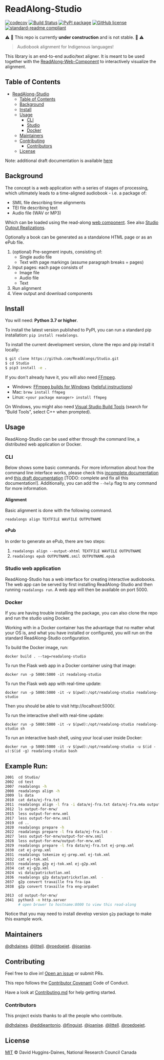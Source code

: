 # ReadAlong-Studio

[![codecov](https://codecov.io/gh/ReadAlongs/Studio/branch/master/graph/badge.svg)](https://codecov.io/gh/ReadAlongs/Studio)
[![Build Status](https://travis-ci.com/ReadAlongs/Studio.svg?branch=master)](https://travis-ci.com/ReadAlongs/Studio)
[![PyPI package](https://img.shields.io/pypi/v/readalongs.svg)](https://pypi.org/project/readalongs/)
[![GitHub license](https://img.shields.io/github/license/ReadAlongs/Studio)](https://github.com/ReadAlongs/Studio/blob/master/LICENSE)
[![standard-readme compliant](https://img.shields.io/badge/readme%20style-standard-brightgreen.svg?style=flat-square)](https://github.com/ReadAlongs/Studio)

:warning: :construction: This repo is currently **under construction** and is not stable. :construction: :warning:

> Audiobook alignment for Indigenous languages!

This library is an end-to-end audio/text aligner. It is meant to be used together with the [ReadAlong-Web-Component](https://github.com/roedoejet/ReadAlong-Web-Component) to interactively visualize the alignment.

## Table of Contents

- [ReadAlong-Studio](#readalong-studio)
  - [Table of Contents](#table-of-contents)
  - [Background](#background)
  - [Install](#install)
  - [Usage](#usage)
    - [CLI](#cli)
    - [Studio](#studio)
    - [Docker](#docker)
  - [Maintainers](#maintainers)
  - [Contributing](#contributing)
    - [Contributors](#contributors)
  - [License](#license)

Note: additional draft documentation is available [here](https://github.com/finguist/ReadAlong-Studio-Documentation/blob/main/prepare.md)

## Background

The concept is a web application with a series of stages of
processing, which ultimately leads to a time-aligned audiobook -
i.e. a package of:

- SMIL file describing time alignments
- TEI file describing text
- Audio file (WAV or MP3)

Which can be loaded using the read-along [web component](https://github.com/roedoejet/ReadAlong-Web-Component). See also [Studio Output Realizations](docs/outputs.rst).

Optionally a book can be generated as a standalone HTML page or
as an ePub file.

1. (optional) Pre-segment inputs, consisting of:
   - Single audio file
   - Text with page markings (assume paragraph breaks = pages)
2. Input pages: each page consists of
   - Image file
   - Audio file
   - Text
3. Run alignment
4. View output and download components

## Install

You will need: **Python 3.7 or higher**.

To install the latest version published to PyPI, you can run a standard pip
installation: `pip install readalongs`.

To install the current development version, clone the repo and pip install it
locally:

```sh
$ git clone https://github.com/ReadAlongs/Studio.git
$ cd Studio
$ pip3 install -e .
```

If you don't already have it, you will also need [FFmpeg](https://ffmpeg.org/).

- Windows: [FFmpeg builds for Windows](https://ffmpeg.zeranoe.com/builds/) ([helpful instructions](https://windowsloop.com/install-ffmpeg-windows-10/))
- Mac: `brew install ffmpeg`
- Linux: `<your package manager> install ffmpeg`

On Windows, you might also need [Visual Studio Build Tools](https://visualstudio.microsoft.com/downloads/#build-tools-for-visual-studio-2017) (search for "Build Tools", select C++ when prompted).

## Usage

ReadAlong-Studio can be used either through the command line, a distributed web application or Docker.

### CLI

Below shows some basic commands. For more information about how the command line interface works, please check this [incomplete documentation](https://readalong-studio.readthedocs.io/en/latest/index.html) and [this draft documentation](https://github.com/finguist/ReadAlong-Studio-Documentation/blob/main/prepare.md) [TODO: complete and fix all this documentation!]. Additionally, you can add the `--help` flag to any command for more information.

#### Alignment

Basic alignment is done with the following command.

`readalongs align TEXTFILE WAVFILE OUTPUTNAME`

#### ePub

In order to generate an ePub, there are two steps:

1. `readalongs align --output-xhtml TEXTFILE WAVFILE OUTPUTNAME`
2. `readalongs epub OUTPUTNAME.smil OUTPUTNAME.epub`

### Studio web application

ReadAlong-Studio has a web interface for creating interactive audiobooks. The web app can be served by first installing ReadAlong-Studio and then running `readalongs run`. A web app will then be available on port 5000.

### Docker

If you are having trouble installing the package, you can also clone the repo and run the
studio using Docker.

Working with in a Docker container has the advantage that no matter what your OS is, and
what you have installed or configured, you will run on the standard ReadAlong-Studio
configuration.

To build the Docker image, run:

    docker build . --tag=readalong-studio

To run the Flask web app in a Docker container using that image:

    docker run -p 5000:5000 -it readalong-studio

To run the Flask web app with real-time update:

    docker run -p 5000:5000 -it -v $(pwd):/opt/readalong-studio readalong-studio

Then you should be able to visit http://localhost:5000/.

To run the interactive shell with real-time update:

    docker run -p 5000:5000 -it -v $(pwd):/opt/readalong-studio readalong-studio sh

To run an interactive bash shell, using your local user inside Docker:

    docker run -p 5000:5000 -it -v $(pwd):/opt/readalong-studio -u $(id -u):$(id -g) readalong-studio bash

## Example Run:

```sh
2001  cd Studio/
2002  cd test
2007  readalongs -h
2008  readalongs align -h
2009  ls data
2010  cat data/ej-fra.txt
2011  readalongs align -l fra -i data/ej-fra.txt data/ej-fra.m4a output-for-mrw
2012  ls output-for-mrw/
2015  less output-for-mrw.xml
2017  less output-for-mrw.smil
2019  cd ..
2020  readalongs prepare -h
2022  readalongs prepare -l fra data/ej-fra.txt -
2027  less output-for-mrw/output-for-mrw.smil
2028  less output-for-mrw/output-for-mrw.xml
2029  readalongs prepare -l fra data/ej-fra.txt ej-prep.xml
2030  cat ej-prep.xml
2031  readalongs tokenize ej-prep.xml ej-tok.xml
2032  cat ej-tok.xml
2033  readalongs g2p ej-tok.xml ej-g2p.xml
2034  cat ej-g2p.xml
2024  vi data/patrickxtlan.xml
2036  readalongs g2p data/patrickxtlan.xml  -
2037  g2p convert travaille fra fra-ipa
2038  g2p convert travaille fra eng-arpabet

2013  cd output-for-mrw/
2041  python3 -m http.server
      # open brower to hostname:8000 to view this read-along
```

Notice that you may need to install develop version `g2p` package to make this example work.

## Maintainers

[@dhdaines](https://github.com/dhdaines).
[@littell](https://github.com/littell).
[@roedoejet](https://github.com/roedoejet).
[@joanise](https://github.com/joanise).

## Contributing

Feel free to dive in! [Open an issue](https://github.com/ReadAlongs/Studio/issues/new) or submit PRs.

This repo follows the [Contributor Covenant](http://contributor-covenant.org/version/1/3/0/) Code of Conduct.

Have a look at [Contributing.md](Contributing.md) for help getting started.

### Contributors

This project exists thanks to all the people who contribute.

[@dhdaines](https://github.com/dhdaines).
[@eddieantonio](https://github.com/eddieantonio).
[@finguist](https://github.com/finguist).
[@joanise](https://github.com/joanise).
[@littell](https://github.com/littell).
[@roedoejet](https://github.com/roedoejet).

## License

[MIT](LICENSE) © David Huggins-Daines, National Research Council Canada
